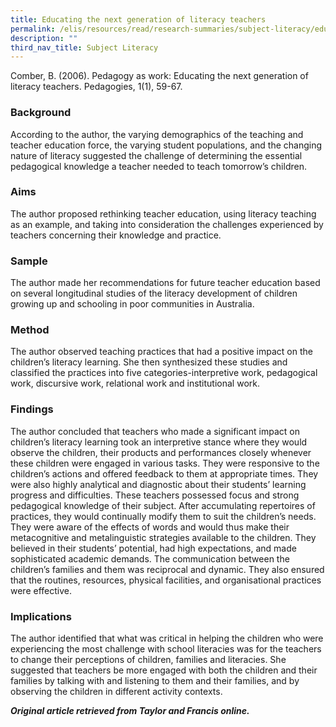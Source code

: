 ```yaml
---
title: Educating the next generation of literacy teachers
permalink: /elis/resources/read/research-summaries/subject-literacy/educating-next-generation-literacy-teachers/
description: ""
third_nav_title: Subject Literacy
---
```

Comber, B. (2006). Pedagogy as work: Educating the next generation of literacy teachers. Pedagogies, 1(1), 59-67.

### Background

According to the author, the varying demographics of the teaching and teacher education force, the varying student populations, and the changing nature of literacy suggested the challenge of determining the essential pedagogical knowledge a teacher needed to teach tomorrow’s children.

### Aims

The author proposed rethinking teacher education, using literacy teaching as an example, and taking into consideration the challenges experienced by teachers concerning their knowledge and practice.

### Sample

The author made her recommendations for future teacher education based on several longitudinal studies of the literacy development of children growing up and schooling in poor communities in Australia.

### Method

The author observed teaching practices that had a positive impact on the children’s literacy learning. She then synthesized these studies and classified the practices into five categories-interpretive work, pedagogical work, discursive work, relational work and institutional work.

### Findings

The author concluded that teachers who made a significant impact on children’s literacy learning took an interpretive stance where they would observe the children, their products and performances closely whenever these children were engaged in various tasks. They were responsive to the children’s actions and offered feedback to them at appropriate times. They were also highly analytical and diagnostic about their students’ learning progress and difficulties. These teachers possessed focus and strong pedagogical knowledge of their subject. After accumulating repertoires of practices, they would continually modify them to suit the children’s needs. They were aware of the effects of words and would thus make their metacognitive and metalinguistic strategies available to the children. They believed in their students’ potential, had high expectations, and made sophisticated academic demands. The communication between the children’s families and them was reciprocal and dynamic. They also ensured that the routines, resources, physical facilities, and organisational practices were effective.

### Implications

The author identified that what was critical in helping the children who were experiencing the most challenge with school literacies was for the teachers to change their perceptions of children, families and literacies. She suggested that teachers be more engaged with both the children and their families by talking with and listening to them and their families, and by observing the children in different activity contexts.

_**Original article retrieved from Taylor and Francis online.**_   

